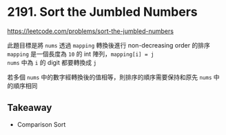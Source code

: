 # 2191. Sort the Jumbled Numbers

<https://leetcode.com/problems/sort-the-jumbled-numbers>

此題目標是將 `nums` 透過 `mapping` 轉換後進行 non-decreasing order 的排序  
`mapping` 是一個長度為 `10` 的 int 陣列，`mapping[i] = j`  
`nums` 中為 `i` 的 digit 都要轉換成 `j`

若多個 `nums` 中的數字經轉換後的值相等，則排序的順序需要保持和原先 `nums` 中的順序相同

## Takeaway

- Comparison Sort
